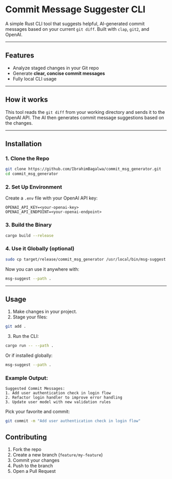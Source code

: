 # Commit Message Suggester CLI

A simple Rust CLI tool that suggests helpful, AI-generated commit messages based on your current `git diff`. Built with `clap`, `git2`, and OpenAI.

---

## Features

- Analyze staged changes in your Git repo
- Generate **clear, concise commit messages**
- Fully local CLI usage

---

## How it works

This tool reads the `git diff` from your working directory and sends it to the OpenAI API. The AI then generates commit message suggestions based on the changes.

---

## Installation

### 1. Clone the Repo

```bash
git clone https://github.com/IbrahimBagalwa/commit_msg_generator.git
cd commit_msg_generator
```

### 2. Set Up Environment

Create a `.env` file with your OpenAI API key:

```env
OPENAI_API_KEY=<your-openai-key>
OPENAI_API_ENDPOINT=<your-openai-endpoint>
```

### 3. Build the Binary

```bash
cargo build --release
```

### 4. Use it Globally (optional)

```bash
sudo cp target/release/commit_msg_generator /usr/local/bin/msg-suggest
```

Now you can use it anywhere with:

```bash
msg-suggest --path .
```

---

## Usage

1. Make changes in your project.
2. Stage your files:

```bash
git add .
```

3. Run the CLI:

```bash
cargo run -- --path .
```

Or if installed globally:

```bash
msg-suggest --path .
```

### Example Output:

```
Suggested Commit Messages:
1. Add user authentication check in login flow
2. Refactor login handler to improve error handling
3. Update user model with new validation rules
```

Pick your favorite and commit:

```bash
git commit -m "Add user authentication check in login flow"
```

## Contributing

1. Fork the repo
2. Create a new branch (`feature/my-feature`)
3. Commit your changes
4. Push to the branch
5. Open a Pull Request
